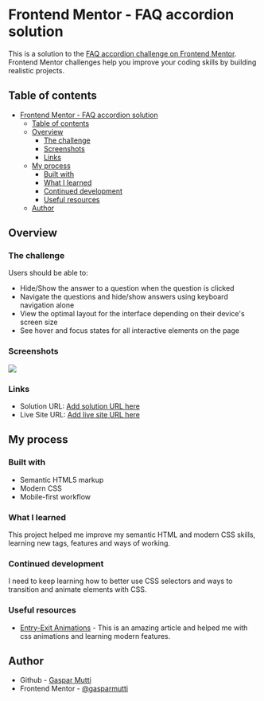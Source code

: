 # Frontend Mentor - FAQ accordion solution

This is a solution to the [FAQ accordion challenge on Frontend Mentor](https://www.frontendmentor.io/challenges/faq-accordion-wyfFdeBwBz). Frontend Mentor challenges help you improve your coding skills by building realistic projects.

## Table of contents

- [Frontend Mentor - FAQ accordion solution](#frontend-mentor---faq-accordion-solution)
  - [Table of contents](#table-of-contents)
  - [Overview](#overview)
    - [The challenge](#the-challenge)
    - [Screenshots](#screenshots)
    - [Links](#links)
  - [My process](#my-process)
    - [Built with](#built-with)
    - [What I learned](#what-i-learned)
    - [Continued development](#continued-development)
    - [Useful resources](#useful-resources)
  - [Author](#author)

## Overview

### The challenge

Users should be able to:

- Hide/Show the answer to a question when the question is clicked
- Navigate the questions and hide/show answers using keyboard navigation alone
- View the optimal layout for the interface depending on their device's screen size
- See hover and focus states for all interactive elements on the page

### Screenshots

![](./screenshot.jpg)

### Links

- Solution URL: [Add solution URL here](https://your-solution-url.com)
- Live Site URL: [Add live site URL here](https://your-live-site-url.com)

## My process

### Built with

- Semantic HTML5 markup
- Modern CSS
- Mobile-first workflow

### What I learned

This project helped me improve my semantic HTML and modern CSS skills, learning new tags, features and ways of working.

### Continued development

I need to keep learning how to better use CSS selectors and ways to transition and animate elements with CSS.

### Useful resources

- [Entry-Exit Animations](https://developer.chrome.com/blog/entry-exit-animations/) - This is an amazing article and helped me with css animations and learning modern features.

## Author

- Github - [Gaspar Mutti](https://www.your-site.com)
- Frontend Mentor - [@gasparmutti](https://www.frontendmentor.io/profile/gasparmutti)
